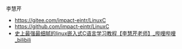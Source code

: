 李慧芹
- https://gitee.com/impact-eintr/LinuxC
- https://github.com/impact-eintr/LinuxC
- [史上最强最细腻的linux嵌入式C语言学习教程【李慧芹老师】_哔哩哔哩_bilibili](https://www.bilibili.com/video/BV18p4y167Md/?vd_source=dbf6bcb88ffa406224b1704eac3c988e)

